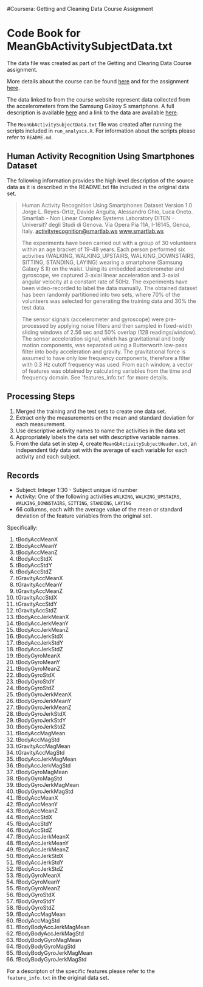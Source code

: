 #Coursera: Getting and Cleaning Data Course Assignment
# Code Book for MeanGbActivitySubjectData.txt 


The data file was created as part of the Getting and Clearing Data Course assignment.

More details about the course can be found [here](https://www.coursera.org/learn/data-cleaning/home/welcome) and for the assignment [here](https://www.coursera.org/learn/data-cleaning/peer/FIZtT/getting-and-cleaning-data-course-project). 

The data linked to from the course website represent data collected from the accelerometers from the Samsung Galaxy S smartphone. A full description is available [here](http://archive.ics.uci.edu/ml/datasets/Human+Activity+Recognition+Using+Smartphones) and a link to the data are available [here](https://d396qusza40orc.cloudfront.net/getdata%2Fprojectfiles%2FUCI%20HAR%20Dataset.zip).

The `MeanGbActivitySubjectData.txt` file was created after running the scripts included in `run_analysis.R`. For information about the scripts please refer to `README.md`.

## Human Activity Recognition Using Smartphones Dataset 

The following information provides the high level description of the source data as it is described in the README.txt file included in the original data set. 

> Human Activity Recognition Using Smartphones Dataset
> Version 1.0
> Jorge L. Reyes-Ortiz, Davide Anguita, Alessandro Ghio, Luca Oneto.
> Smartlab - Non Linear Complex Systems Laboratory
> DITEN - Universit? degli Studi di Genova.
> Via Opera Pia 11A, I-16145, Genoa, Italy.
> activityrecognition@smartlab.ws
> www.smartlab.ws
> 	
> The experiments have been carried out with a group of 30 volunteers within an age bracket of 19-48 years. Each person performed six activities (WALKING, WALKING_UPSTAIRS, WALKING_DOWNSTAIRS, SITTING, STANDING, LAYING) wearing a smartphone (Samsung Galaxy S II) on the waist. Using its embedded accelerometer and gyroscope, we captured 3-axial linear acceleration and 3-axial angular velocity at a constant rate of 50Hz. The experiments have been video-recorded to label the data manually. The obtained dataset has been randomly partitioned into two sets, where 70% of the volunteers was selected for generating the training data and 30% the test data. 
> 	
> The sensor signals (accelerometer and gyroscope) were pre-processed by applying noise filters and then sampled in fixed-width sliding windows of 2.56 sec and 50% overlap (128 readings/window). The sensor acceleration signal, which has gravitational and body motion components, was separated using a Butterworth low-pass filter into body acceleration and gravity. The gravitational force is assumed to have only low frequency components, therefore a filter with 0.3 Hz cutoff frequency was used. From each window, a vector of features was obtained by calculating variables from the time and frequency domain. See 'features_info.txt' for more details.

## Processing Steps 

1. Merged the training and the test sets to create one data set.
1. Extract only the measurements on the mean and standard deviation for each measurement.
1. Use descriptive activity names to name the activities in the data set
1. Appropriately labels the data set with descriptive variable names.
1. From the data set in step 4, create `MeanGbActivitySubjectHeader.txt`, an independent tidy data set with the average of each variable for each activity and each subject.

## Records

* Subject: Integer 1:30 - Subject unique id number
* Activity: One of the following activities `WALKING`, `WALKING_UPSTAIRS`, `WALKING_DOWNSTAIRS`, `SITTING`, `STANDING`, `LAYING`
* 66 collumns, each with the average value of the mean or standard deviation of the feature variables from the original set.

Specifically:

1. tBodyAccMeanX
1. tBodyAccMeanY
1. tBodyAccMeanZ
1. tBodyAccStdX
1. tBodyAccStdY
1. tBodyAccStdZ
1. tGravityAccMeanX
1. tGravityAccMeanY
1. tGravityAccMeanZ
1. tGravityAccStdX
1. tGravityAccStdY
1. tGravityAccStdZ
1. tBodyAccJerkMeanX
1. tBodyAccJerkMeanY
1. tBodyAccJerkMeanZ
1. tBodyAccJerkStdX
1. tBodyAccJerkStdY
1. tBodyAccJerkStdZ
1. tBodyGyroMeanX
1. tBodyGyroMeanY
1. tBodyGyroMeanZ
1. tBodyGyroStdX
1. tBodyGyroStdY
1. tBodyGyroStdZ
1. tBodyGyroJerkMeanX
1. tBodyGyroJerkMeanY
1. tBodyGyroJerkMeanZ
1. tBodyGyroJerkStdX
1. tBodyGyroJerkStdY
1. tBodyGyroJerkStdZ
1. tBodyAccMagMean
1. tBodyAccMagStd
1. tGravityAccMagMean
1. tGravityAccMagStd
1. tBodyAccJerkMagMean
1. tBodyAccJerkMagStd
1. tBodyGyroMagMean
1. tBodyGyroMagStd
1. tBodyGyroJerkMagMean
1. tBodyGyroJerkMagStd
1. fBodyAccMeanX
1. fBodyAccMeanY
1. fBodyAccMeanZ
1. fBodyAccStdX
1. fBodyAccStdY
1. fBodyAccStdZ
1. fBodyAccJerkMeanX
1. fBodyAccJerkMeanY
1. fBodyAccJerkMeanZ
1. fBodyAccJerkStdX
1. fBodyAccJerkStdY
1. fBodyAccJerkStdZ
1. fBodyGyroMeanX
1. fBodyGyroMeanY
1. fBodyGyroMeanZ
1. fBodyGyroStdX
1. fBodyGyroStdY
1. fBodyGyroStdZ
1. fBodyAccMagMean
1. fBodyAccMagStd
1. fBodyBodyAccJerkMagMean
1. fBodyBodyAccJerkMagStd
1. fBodyBodyGyroMagMean
1. fBodyBodyGyroMagStd
1. fBodyBodyGyroJerkMagMean
1. fBodyBodyGyroJerkMagStd

For a descripton of the specific features please refer to the `feature_info.txt` in the original data set.